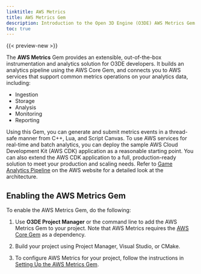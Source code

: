 ```yaml
---
linktitle: AWS Metrics
title: AWS Metrics Gem
description: Introduction to the Open 3D Engine (O3DE) AWS Metrics Gem.
toc: true
---
```


{{< preview-new >}}

The **AWS Metrics** Gem provides an extensible, out-of-the-box instrumentation and analytics solution for O3DE developers. It builds an analytics pipeline using the AWS Core Gem, and connects you to AWS services that support common metrics operations on your analytics data, including:

* Ingestion
* Storage
* Analysis
* Monitoring
* Reporting

Using this Gem, you can generate and submit metrics events in a thread-safe manner from C++, Lua, and Script Canvas. To use AWS services for real-time and batch analytics, you can deploy the sample AWS Cloud Development Kit (AWS CDK) application as a reasonable starting point. You can also extend the AWS CDK application to a full, production-ready solution to meet your production and scaling needs. Refer to [Game Analytics Pipeline](https://aws.amazon.com/solutions/implementations/game-analytics-pipeline/) on the AWS website for a detailed look at the architecture.

## Enabling the AWS Metrics Gem

To enable the AWS Metrics Gem, do the following:

1. Use **O3DE Project Manager** or the command line to add the AWS Metrics Gem to your project. Note that AWS Metrics requires the [AWS Core Gem](/docs/user-guide/gems/reference/aws/aws-core) as a dependency.

1. Build your project using Project Manager, Visual Studio, or CMake.

1. To configure AWS Metrics for your project, follow the instructions in [Setting Up the AWS Metrics Gem](./setup.md).
